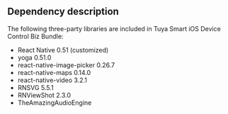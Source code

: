 ## Dependency description

The following three-party libraries are included in Tuya Smart iOS Device Control Biz Bundle:

- React Native 0.51 (customized)
- yoga 0.51.0
- react-native-image-picker 0.26.7
- react-native-maps 0.14.0
- react-native-video 3.2.1
- RNSVG 5.5.1
- RNViewShot 2.3.0
- TheAmazingAudioEngine
